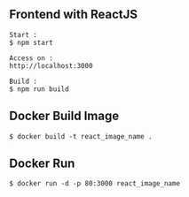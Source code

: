 ## Frontend with ReactJS

```
Start :
$ npm start

Access on :
http://localhost:3000

Build :
$ npm run build
```

## Docker Build Image
```
$ docker build -t react_image_name .
```

## Docker Run
```
$ docker run -d -p 80:3000 react_image_name
```